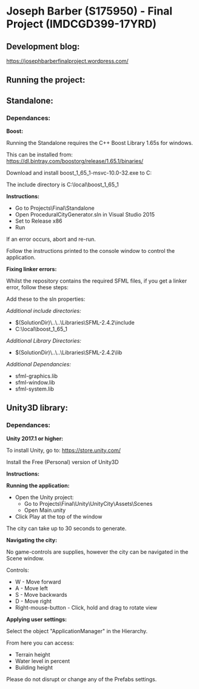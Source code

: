 # Joseph Barber (S175950) - Final Project (IMDCGD399-17YRD)

## Development blog:

https://josephbarberfinalproject.wordpress.com/

## Running the project:

## Standalone:

### Dependances:

**Boost:**

Running the Standalone requires the C++ Boost Library 1.65s for windows.

This can be installed from: https://dl.bintray.com/boostorg/release/1.65.1/binaries/

Download and install boost_1_65_1-msvc-10.0-32.exe to C: 

The include directory is C:\local\boost_1_65_1

**Instructions:**

* Go to Projects\Final\Standalone
* Open ProceduralCityGenerator.sln in Visual Studio 2015
* Set to Release x86
* Run

If an error occurs, abort and re-run.

Follow the instructions printed to the console window to control the application.

**Fixing linker errors:**

Whilst the repository contains the required SFML files, if you get a linker error, follow these steps:

Add these to the sln properties:

*Additional include directories:*

* $(SolutionDir)\\..\\..\Libraries\SFML-2.4.2\include
* C:\local\boost_1_65_1

*Additional Library Directories:*

* $(SolutionDir)\\..\\..\Libraries\SFML-2.4.2\lib

*Additional Dependancies:*

* sfml-graphics.lib
* sfml-window.lib
* sfml-system.lib

## Unity3D library:

### Dependances:

**Unity 2017.1 or higher:**

To install Unity, go to: https://store.unity.com/

Install the Free (Personal) version of Unity3D

**Instructions:**

**Running the application:**

* Open the Unity project:
    - Go to Projects\Final\Unity\UnityCity\Assets\Scenes
    - Open Main.unity
* Click Play at the top of the window

The city can take up to 30 seconds to generate. 

**Navigating the city:**

No game-controls are supplies, however the city can be navigated in the Scene window.

Controls:
- W - Move forward
- A - Move left
- S - Move backwards
- D - Move right
- Right-mouse-button - Click, hold and drag to rotate view

**Applying user settings:**

Select the object "ApplicationManager" in the Hierarchy.

From here you can access:

* Terrain height
* Water level in percent
* Building height

Please do not disrupt or change any of the Prefabs settings.
